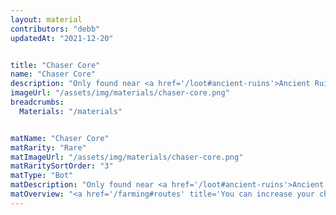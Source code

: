 ```yaml
---
layout: material
contributors: "debb"
updatedAt: "2021-12-20"


title: "Chaser Core"
name: "Chaser Core"
description: "Only found near <a href='/loot#ancient-ruins'>Ancient Ruins</a> - Req. for Boat level 14"
imageUrl: "/assets/img/materials/chaser-core.png"
breadcrumbs:
  Materials: "/materials"


matName: "Chaser Core"
matRarity: "Rare"
matImageUrl: "/assets/img/materials/chaser-core.png"
matRaritySortOrder: "3"
matType: "Bot"
matDescription: "Only found near <a href='/loot#ancient-ruins'>Ancient Ruins</a>"
matOverview: "<a href='/farming#routes' title='You can increase your chances of finding this material by grinding the right routes'>Farmable</a> - Upgrades <a href='/bots#chasers' title='Every Chaser Bot'>Chasers</a> past level 10."
---
```



